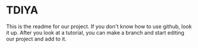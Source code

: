# TDIYA
This is the readme for our project. If you don't know how to use github, look
it up. After you look at a tutorial, you can make a branch and start editing
our project and add to it.
